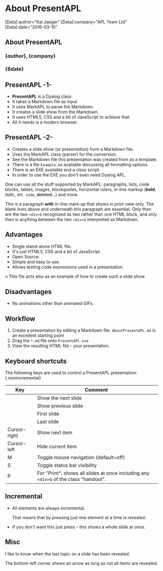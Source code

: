 # About PresentAPL

[Data]:author="Kai Jaeger"
[Data]:company="APL Team Ltd"
[Data]:date="2016-03-10"

## About PresentAPL

### \{$author\}, \{$company\}
### \{$date\}


## PresentAPL -1-

* **PresentAPL** is a Dyalog class.
* It takes a Markdown file as input
* It uses MarkAPL to parse the Markdown.
* It creates a slide show from the Markdown. 
* It uses HTML5, CSS and a bit of JavaScript to achieve that.
* All it needs is a modern browser.  


## PresentAPL -2-

* Creates a slide show (or presentation) from a Markdown file.
* Uses the MarkAPL class (parser) for the conversion.
* See the Markdown file this presentation was created from as a template.
* There is a file `Example.md` available discussing all formatting options.
* There is an EXE available and a class script.
* In order to use the EXE you don't even need Dyalog APL.

One can use all the stuff supported by MarkAPL: paragraphs, lists, code blocks, tables, images, blockquotes, horizontal rulers, in-line markup (**bold**, _italic_, `APL code`, ~~deleted~~...) and more.


<div class="handout">

This is a paragraph **with** in-line mark-up that shows in print view only. The blank lines above and underneath this paragraph are essential. Only then are the two `<div>`s recognized as two rather than one HTML block, and only then is anything between the two `<div>`s interpreted as Markdown. 

</div>


## Advantages  

* Single stand-alone HTML file.
* It's just HTML5, CSS and a bit of JavaScript.
* Open Source.
* Simple and easy to use.
* Allows testing code expressions used in a presentation. 

⍝ This file acts also as an example of how to create such a slide show.


## Disadvantages
* No animations other than animated GIFs.


## Workflow

1. Create a presentation by editing a Markdown file. `AboutPresentAPL.md` is an excellent starting point
2. Drag the `*.md` file onto `PresentAPL.exe`
3. View the resulting HTML file - your presentation.


## Keyboard shortcuts

The following keys are used to control a PresentAPL presentation:{.nonincremental}

| Key        | Comment |
| - | - |
| <PgDn> | Show the next slide |
| <PgUp> | Show previous slide | 
| <Home>| First slide |
| <End>	  | Last slide |
| Cursor-right | Show next item |
| Cursor-left | Hide current item | 
| M	         | Toggle mouse navigation (default=off) |
| S | Toggle status bar visibility |
| P  | For "Print": shows all slides at once including any `<div>`s of the class "handout". 

## Incremental

* All elements are always incremental.

  That means that by pressing <CursorRight> just one element at a time is revealed.
  
* If you don't want this just press <PgDn> - this shows a whole slide at once.
  
## Misc

I like to know when the last topic on a slide has been revealed.

The bottom-left corner shows an arrow as long as not all items are revealed.